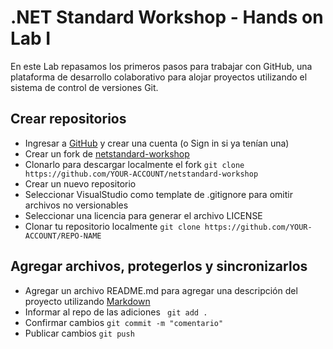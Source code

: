 # .NET Standard Workshop - Hands on Lab I
En este Lab repasamos los primeros pasos para trabajar con GitHub, una plataforma de desarrollo colaborativo 
para alojar proyectos utilizando el sistema de control de versiones Git.

## Crear repositorios

- Ingresar a [GitHub](https://github.com/) y crear una cuenta (o Sign in si ya tenían una)
- Crear un fork de [netstandard-workshop](https://github.com/matiasdieguez/netstandard-workshop)
- Clonarlo para descargar localmente el fork
```git clone https://github.com/YOUR-ACCOUNT/netstandard-workshop```
- Crear un nuevo repositorio
- Seleccionar VisualStudio como template de .gitignore para omitir archivos no versionables
- Seleccionar una licencia para generar el archivo LICENSE
- Clonar tu repositorio localmente
```git clone https://github.com/YOUR-ACCOUNT/REPO-NAME```

## Agregar archivos, protegerlos y sincronizarlos

- Agregar un archivo README.md para agregar una descripción del proyecto utilizando [Markdown](https://guides.github.com/features/mastering-markdown/) 
- Informar al repo de las adiciones
``` git add .```
- Confirmar cambios
``` git commit -m "comentario" ```
- Publicar cambios
``` git push ```